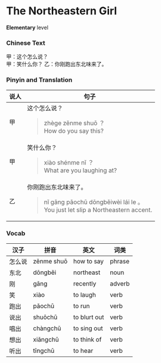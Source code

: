 # The Northeastern Girl
**Elementary** level
### Chinese Text
甲：这个怎么说？<br />甲：笑什么你？
乙：你刚跑出东北味来了。

### Pinyin and Translation
|说人|句子|
|----|----|
|甲|这个怎么说？<blockquote>zhège zěnme shuō ？<br />How do you say this?</blockquote>|
|甲|笑什么你？<blockquote>xiào shénme nǐ ？<br />What are you laughing at?</blockquote>|
|乙|你刚跑出东北味来了。<blockquote>nǐ gāng pǎochū dōngběiwèi lái le 。<br />You just let slip a Northeastern accent.</blockquote>|
### Vocab
|汉子|拼音|英文|词类|
|----|----|----|----|
|怎么说|zěnme shuō|how to say|phrase|
|东北|dōngběi|northeast|noun|
|刚|gāng|recently|adverb|
|笑|xiào|to laugh|verb|
|跑出|pǎochū|to run|verb|
|说出|shuōchū|to blurt out|verb|
|唱出|chàngchū|to sing out|verb|
|想出|xiǎngchū|to think of|verb|
|听出|tīngchū|to hear|verb|